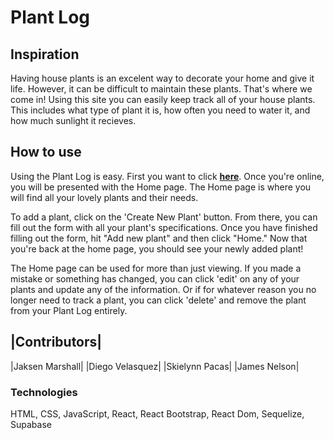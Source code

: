 # Plant Log

## Inspiration
Having house plants is an excelent way to decorate your home and give it life.  However, it can be difficult to maintain these plants.  That's where we come in!  Using this site you can easily keep track all of your house plants.  This includes what type of plant it is, how often you need to water it, and how much sunlight it recieves.  

## How to use
Using the Plant Log is easy.  First you want to click [**here**](https://plant-water-log-git-overhaul-jacksense.vercel.app/).  Once you're online, you will be presented with the Home page.  The Home page is where you will find all your lovely plants and their needs.  

To add a plant, click on the 'Create New Plant' button.  From there, you can fill out the form with all your plant's specifications.  Once you have finished filling out the form, hit "Add new plant" and then click "Home."  Now that you're back at the home page, you should see your newly added plant!  

The Home page can be used for more than just viewing.  If you made a mistake or something has changed, you can click 'edit' on any of your plants and update any of the information.  Or if for whatever reason you no longer need to track a plant, you can click 'delete' and remove the plant from your Plant Log entirely.  

|Contributors|
---
|Jaksen Marshall|
|Diego Velasquez|
|Skielynn Pacas|
|James Nelson|

### Technologies
HTML, CSS, JavaScript, React, React Bootstrap, React Dom, Sequelize, Supabase